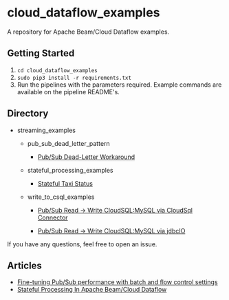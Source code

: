 # cloud_dataflow_examples
A repository for Apache Beam/Cloud Dataflow examples.

## Getting Started

1. `cd cloud_dataflow_examples`
2. `sudo pip3 install -r requirements.txt`
3. Run the pipelines with the parameters required. Example commands are available on the pipeline README's.

## Directory

*   streaming_examples
    *   pub_sub_dead_letter_pattern
        *   [Pub/Sub Dead-Letter Workaround](streaming_examples/pub_sub_dead_letter_pattern/README.md)

    *   stateful_processing_examples
        *   [Stateful Taxi Status](streaming_examples/stateful_processing_examples/README.md)

    *   write_to_csql_examples
        *   [Pub/Sub Read -> Write CloudSQL:MySQL via CloudSql Connector](streaming_examples/write_to_csql_examples/write_to_csql_cloud_sql_connector/README.md)
            
        *   [Pub/Sub Read -> Write CloudSQL:MySQL via jdbcIO](streaming_examples/write_to_csql_examples/write_to_csql_jdbcio/README.md)

If you have any questions, feel free to open an issue. 

## Articles

*   [Fine-tuning Pub/Sub performance with batch and flow control settings](https://medium.com/google-cloud/pub-sub-flow-control-batching-9ba9a75bce3b)
*   [Stateful Processing In Apache Beam/Cloud Dataflow](https://medium.com/google-cloud/stateful-processing-in-apache-beam-cloud-dataflow-109d1880f76a)